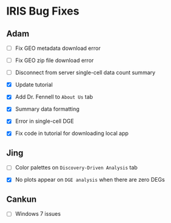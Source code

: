 # IRIS Bug Fixes

## Adam
-   [ ] Fix GEO metadata download error
-   [ ] Fix GEO zip file download error
-   [ ] Disconnect from server single-cell data count summary
-   [x] Update tutorial
-   [x] Add Dr. Fennell to `About Us` tab
-   [x] Summary data formatting
-   [x] Error in single-cell DGE
-   [x] Fix code in tutorial for downloading local app


## Jing
-   [ ] Color palettes on `Discovery-Driven Analysis` tab
-   [x] No plots appear on `DGE analysis` when there are zero DEGs


## Cankun
-   [ ] Windows 7 issues